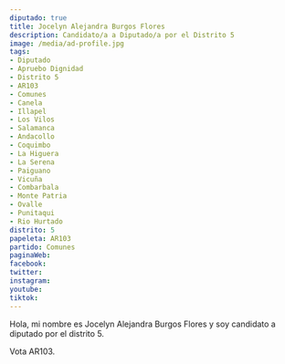 ```yaml
---
diputado: true
title: Jocelyn Alejandra Burgos Flores
description: Candidato/a a Diputado/a por el Distrito 5
image: /media/ad-profile.jpg
tags:
- Diputado
- Apruebo Dignidad
- Distrito 5
- AR103
- Comunes
- Canela
- Illapel
- Los Vilos
- Salamanca
- Andacollo
- Coquimbo
- La Higuera
- La Serena
- Paiguano
- Vicuña
- Combarbala
- Monte Patria
- Ovalle
- Punitaqui
- Rio Hurtado
distrito: 5
papeleta: AR103
partido: Comunes
paginaWeb:
facebook:
twitter:
instagram:
youtube:
tiktok:
---
```

Hola, mi nombre es Jocelyn Alejandra Burgos Flores y soy candidato a diputado por el distrito 5.

Vota AR103.
